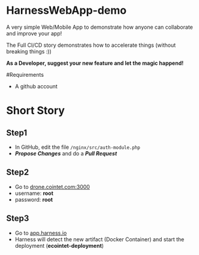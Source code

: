 # HarnessWebApp-demo

A very simple Web/Mobile App to demonstrate how anyone can collaborate and improve your app!

The Full CI/CD story demonstrates how to accelerate things (without breaking things :))

**As a Developer, suggest your new feature and let the magic happend!**

#Requirements

- A github account

# Short Story

## Step1
- In GitHub, edit the file `/nginx/src/auth-module.php`
- ***Propose Changes*** and do a ***Pull Request***

## Step2
- Go to [drone.cointet.com:3000](http://drone.cointet.com:3000)
- username: **root**
- password: **root**

## Step3
- Go to [app.harness.io](http://app.harness.io)
- Harness will detect the new artifact (Docker Container) and start the deployment (**ecointet-deployment**)